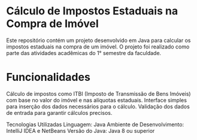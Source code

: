 # Cálculo de Impostos Estaduais na Compra de Imóvel
Este repositório contém um projeto desenvolvido em Java para calcular os impostos estaduais na compra de um imóvel. O projeto foi realizado como parte das atividades acadêmicas do 1° semestre da faculdade.

# Funcionalidades
Cálculo de impostos como ITBI (Imposto de Transmissão de Bens Imóveis) com base no valor do imóvel e nas alíquotas estaduais.
Interface simples para inserção dos dados necessários para o cálculo.
Validação dos dados de entrada para garantir cálculos precisos.

Tecnologias Utilizadas
Linguagem: Java
Ambiente de Desenvolvimento: IntelliJ IDEA e NetBeans
Versão do Java: Java 8 ou superior
